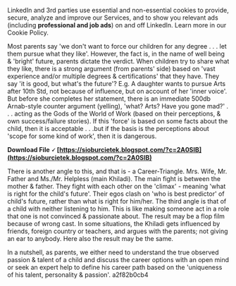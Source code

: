LinkedIn and 3rd parties use essential and non-essential cookies to provide, secure, analyze and improve our Services, and to show you relevant ads (including **professional and job ads**) on and off LinkedIn. Learn more in our Cookie Policy.
 
Most parents say 'we don't want to force our children for any degree . . . let them pursue what they like'. However, the fact is, in the name of well being & 'bright' future, parents dictate the verdict. When children try to share what they like, there is a strong argument (from parents' side) based on 'vast experience and/or multiple degrees & certifications' that they have. They say 'it is good, but what's the future'? E.g. A daughter wants to pursue Arts after 10th Std, not because of influence, but on account of her 'inner voice'. But before she completes her statement, there is an immediate 500db Arnab-style counter argument (yelling), 'what? Arts? Have you gone mad?' . . . acting as the Gods of the World of Work (based on their perceptions, & own success/failure stories). If this 'force' is based on some facts about the child, then it is acceptable . . .but if the basis is the perceptions about 'scope for some kind of work', then it is dangerous.
 
**Download File 🗸 [https://sioburcietek.blogspot.com/?c=2A0SIB](https://sioburcietek.blogspot.com/?c=2A0SIB)**


 
There is another angle to this, and that is - a Career-Triangle. Mrs. Wife, Mr. Father and Ms./Mr. Helpless (main Khiladi). The main fight is between the mother & father. They fight with each other on the 'climax' - meaning 'what is right for the child's future'. Their egos clash on 'who is best predictor' of child's future, rather than what is right for him/her. The third angle is that of a child with neither listening to him. This is like making someone act in a role that one is not convinced & passionate about. The result may be a flop film because of wrong cast. In some situations, the Khiladi gets influenced by friends, foreign country or teachers, and argues with the parents; not giving an ear to anybody. Here also the result may be the same.
 
In a nutshell, as parents, we either need to understand the true observed passion & talent of a child and discuss the career options with an open mind or seek an expert help to define his career path based on the 'uniqueness of his talent, personality & passion'.
 a2f82b0cb4
 
